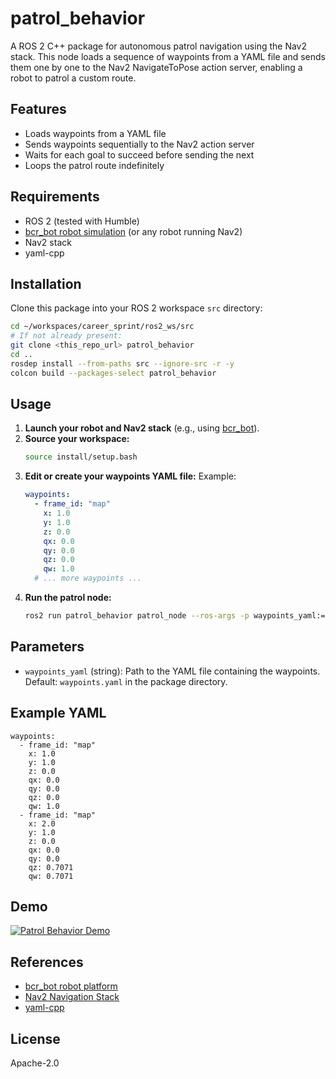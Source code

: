 # patrol_behavior

A ROS 2 C++ package for autonomous patrol navigation using the Nav2 stack. This node loads a sequence of waypoints from a YAML file and sends them one by one to the Nav2 NavigateToPose action server, enabling a robot to patrol a custom route.

## Features
- Loads waypoints from a YAML file
- Sends waypoints sequentially to the Nav2 action server
- Waits for each goal to succeed before sending the next
- Loops the patrol route indefinitely

## Requirements
- ROS 2 (tested with Humble)
- [bcr_bot robot simulation](https://github.com/blackcoffeerobotics/bcr_bot) (or any robot running Nav2)
- Nav2 stack
- yaml-cpp

## Installation
Clone this package into your ROS 2 workspace `src` directory:

```bash
cd ~/workspaces/career_sprint/ros2_ws/src
# If not already present:
git clone <this_repo_url> patrol_behavior
cd ..
rosdep install --from-paths src --ignore-src -r -y
colcon build --packages-select patrol_behavior
```

## Usage
1. **Launch your robot and Nav2 stack** (e.g., using [bcr_bot](https://github.com/blackcoffeerobotics/bcr_bot)).
2. **Source your workspace:**
   ```bash
   source install/setup.bash
   ```
3. **Edit or create your waypoints YAML file:**
   Example:
   ```yaml
   waypoints:
     - frame_id: "map"
       x: 1.0
       y: 1.0
       z: 0.0
       qx: 0.0
       qy: 0.0
       qz: 0.0
       qw: 1.0
     # ... more waypoints ...
   ```
4. **Run the patrol node:**
   ```bash
   ros2 run patrol_behavior patrol_node --ros-args -p waypoints_yaml:=/absolute/path/to/waypoints.yaml
   ```

## Parameters
- `waypoints_yaml` (string): Path to the YAML file containing the waypoints. Default: `waypoints.yaml` in the package directory.

## Example YAML
```
waypoints:
  - frame_id: "map"
    x: 1.0
    y: 1.0
    z: 0.0
    qx: 0.0
    qy: 0.0
    qz: 0.0
    qw: 1.0
  - frame_id: "map"
    x: 2.0
    y: 1.0
    z: 0.0
    qx: 0.0
    qy: 0.0
    qz: 0.7071
    qw: 0.7071
```

## Demo

[![Patrol Behavior Demo]()]()

## References
- [bcr_bot robot platform](https://github.com/blackcoffeerobotics/bcr_bot)
- [Nav2 Navigation Stack](https://navigation.ros.org/)
- [yaml-cpp](https://github.com/jbeder/yaml-cpp)

## License
Apache-2.0
